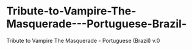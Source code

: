 # Tribute-to-Vampire-The-Masquerade---Portuguese-Brazil-
Tribute to Vampire The Masquerade - Portuguese (Brazil) v.0
